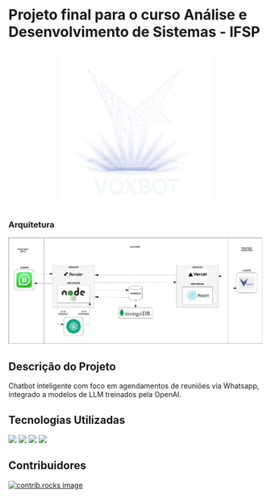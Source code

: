 # Projeto final para o curso Análise e Desenvolvimento de Sistemas - IFSP
<div style="text-align:center">
<img src="docs\VotboxLIGHT.png" width='300' height='310' alt="Voxbot logo"/>
</div>

### Arquitetura
<img src='docs\arquitetura-voxbot.jpg'/>

## Descrição do Projeto
<p>Chatbot inteligente com foco em agendamentos de reuniões via Whatsapp, integrado a modelos de LLM treinados pela OpenAI.</p>

## Tecnologias Utilizadas
<p>
<img src="https://skillicons.dev/icons?i=nodejs" width="48">
<img src="https://skillicons.dev/icons?i=mongodb" width="48">
<img src="https://skillicons.dev/icons?i=react" width="48">
<img src="https://img.icons8.com/?size=100&id=V88Foj5UpuPh&format=png&color=000000" width="48">
</p>

## Contribuidores
<a href="https://github.com/Luizfernando5212/voxBot/graphs/contributors">
  <img src="https://contrib.rocks/image?repo=Luizfernando5212/voxBot" alt="contrib.rocks image" />
</a>
